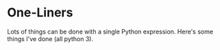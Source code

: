 # One-Liners
Lots of things can be done with a single Python expression. Here's some things I've done (all python 3).
